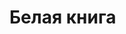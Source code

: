 # Белая книга
<!-- 1. Титульный лист>
<!-- 2. Содержание>
<!-- 3. Резюме для руководителя>
<!-- 4. Введение>